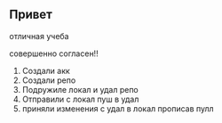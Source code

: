## Привет

отличная учеба

совершенно согласен!!

1. Создали акк
2. Создали репо
3. Подружиле локал и удал репо
4. Отправили с локал пуш в удал
5. приняли изменения с удал в локал прописав пулл